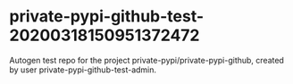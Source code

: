 # private-pypi-github-test-20200318150951372472
Autogen test repo for the project private-pypi/private-pypi-github, created by user private-pypi-github-test-admin.
